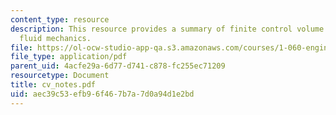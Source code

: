 ```yaml
---
content_type: resource
description: This resource provides a summary of finite control volume analysis in
  fluid mechanics.
file: https://ol-ocw-studio-app-qa.s3.amazonaws.com/courses/1-060-engineering-mechanics-ii-spring-2006/aec39c53efb96f467b7a7d0a94d1e2bd_cv_notes.pdf
file_type: application/pdf
parent_uid: 4acfe29a-6d77-d741-c878-fc255ec71209
resourcetype: Document
title: cv_notes.pdf
uid: aec39c53-efb9-6f46-7b7a-7d0a94d1e2bd
---
```


